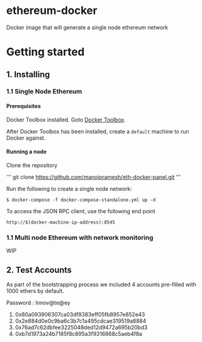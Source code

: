 # ethereum-docker
Docker image that will generate a single node ethereum network

# Getting started

## 1. Installing

### 1.1 Single Node Ethereum

#### Prerequisites

Docker Toolbox installed. Goto [Docker Toolbox](https://www.docker.com/products/docker-toolbox). 

After Docker Toolbox has been installed, create a ```default``` machine to run Docker against.

#### Running a node

Clone the repository

'''
git clone https://github.com/manojpramesh/eth-docker-panel.git
'''

Run the following to create a single node network:

```
$ docker-compose -f docker-compose-standalone.yml up -d
```

To access the JSON RPC client, use the following end point

```
http://$(docker-machine-ip-address):8545
```

### 1.1 Multi node Ethereum with network monitoring

WIP


## 2. Test Accounts 

As part of the bootstrapping process we included 4 accounts pre-filled with 1000 ethers by default.

Password : Innov@te@ey

1. 0x80a093906307ca03df8383eff05fb8957e852e43
2. 0x2e884d0e0c9ba6c3b7c1a495cdcae319519a8884
3. 0x76ad7c62dbfee3225048ded12d9472a695b20bd3
5. 0xb7d1973a24b7185f8c895a3f9316868c5aeb4f8a